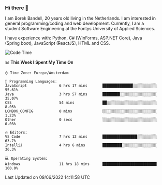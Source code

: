 ### Hi there 👋

I am Borek Bandell, 20 years old living in the Netherlands. I am interested in general programming/coding and web development. Currently, I am a student Software Engineering at the Fontys University of Applied Sciences.

I have experience with: Python, C# (WinForms, ASP.NET Core), Java (Spring boot), JavaScript (ReactJS), HTML and CSS.

<!--START_SECTION:waka-->
![Code Time](http://img.shields.io/badge/Code%20Time-179%20hrs%2010%20mins-blue)

📊 **This Week I Spent My Time On** 

```text
⌚︎ Time Zone: Europe/Amsterdam

💬 Programming Languages: 
JavaScript               6 hrs 17 mins       ██████████████░░░░░░░░░░░   55.61% 
Java                     3 hrs 57 mins       ████████░░░░░░░░░░░░░░░░░   35.07% 
CSS                      54 mins             ██░░░░░░░░░░░░░░░░░░░░░░░   8.05% 
LOMBOK_CONFIG            8 mins              ░░░░░░░░░░░░░░░░░░░░░░░░░   1.23% 
Other                    0 secs              ░░░░░░░░░░░░░░░░░░░░░░░░░   0.03%

🔥 Editors: 
VS Code                  7 hrs 12 mins       ████████████████░░░░░░░░░   63.7% 
IntelliJ                 4 hrs 6 mins        █████████░░░░░░░░░░░░░░░░   36.3%

💻 Operating System: 
Windows                  11 hrs 18 mins      █████████████████████████   100.0%

```


 Last Updated on 09/06/2022 14:11:58 UTC
<!--END_SECTION:waka-->

<!--**tcBorek2002/tcBorek2002** is a ✨ _special_ ✨ repository because its `README.md` (this file) appears on your GitHub profile.

Here are some ideas to get you started:

- 🔭 I’m currently working on ...
- 🌱 I’m currently learning ...
- 👯 I’m looking to collaborate on ...
- 🤔 I’m looking for help with ...
- 💬 Ask me about ...
- 📫 How to reach me: ...
- 😄 Pronouns: ...
- ⚡ Fun fact: ...
-->

